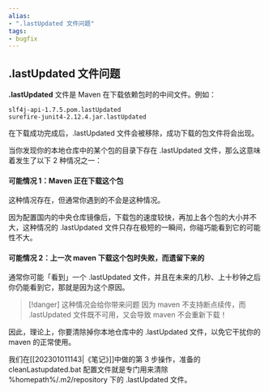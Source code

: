 ```yaml
---
alias: 
- ".lastUpdated 文件问题"
tags: 
- bugfix 
---
```


## .lastUpdated 文件问题

**.lastUpdated** 文件是 Maven 在下载依赖包时的中间文件。例如：

```text
slf4j-api-1.7.5.pom.lastUpdated
surefire-junit4-2.12.4.jar.lastUpdated
```

在下载成功完成后，.lastUpdated 文件会被移除，成功下载的包文件将会出现。

当你发现你的本地仓库中的某个包的目录下存在 .lastUpdated 文件，那么这意味着发生了以下 2 种情况之一： 

#### 可能情况 1：Maven 正在下载这个包

这种情况存在，但通常你遇到的不会是这种情况。

因为配置国内的中央仓库镜像后，下载包的速度较快，再加上各个包的大小并不大，这种情况的 .lastUpdated 文件只存在极短的一瞬间，你碰巧能看到它的可能性不大。

#### 可能情况 2：**上一次 maven 下载这个包时失败，而遗留下来的**

通常你可能「看到」一个 .lastUpdated 文件，并且在未来的几秒、上十秒钟之后你仍能看到它，那就是因为这个原因。

> [!danger] 这种情况会给你带来问题
> 因为 maven 不支持断点续传，而 .lastUpdated 文件既不可用，又会导致 maven 不会重新下载！

因此，理论上，你要清除掉你本地仓库中的 .lastUpdated 文件，以免它干扰你的 maven 的正常使用。

我们在[[202301011143|《笔记》]]中做的第 3 步操作，准备的 cleanLastupdated.bat 配置文件就是专门用来清除 %homepath%/.m2/repository 下的 .lastUpdated 文件。

